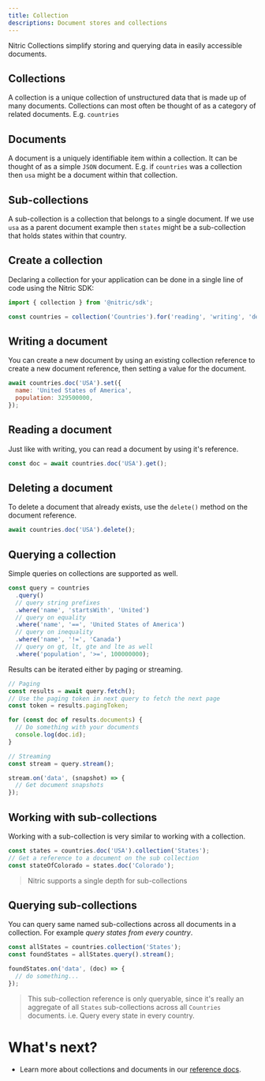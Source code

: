 ```yaml
---
title: Collection
descriptions: Document stores and collections
---
```


Nitric Collections simplify storing and querying data in easily accessible documents.

## Collections

A collection is a unique collection of unstructured data that is made up of many documents. Collections can most often be thought of as a category of related documents. E.g. `countries`

## Documents

A document is a uniquely identifiable item within a collection. It can be thought of as a simple `JSON` document. E.g. if `countries` was a collection then `usa` might be a document within that collection.

## Sub-collections

A sub-collection is a collection that belongs to a single document. If we use `usa` as a parent document example then `states` might be a sub-collection that holds states within that country.

## Create a collection

Declaring a collection for your application can be done in a single line of code using the Nitric SDK:

```javascript
import { collection } from '@nitric/sdk';

const countries = collection('Countries').for('reading', 'writing', 'deleting');
```

## Writing a document

You can create a new document by using an existing collection reference to create a new document reference, then setting a value for the document.

```javascript
await countries.doc('USA').set({
  name: 'United States of America',
  population: 329500000,
});
```

## Reading a document

Just like with writing, you can read a document by using it's reference.

```javascript
const doc = await countries.doc('USA').get();
```

## Deleting a document

To delete a document that already exists, use the `delete()` method on the document reference.

```javascript
await countries.doc('USA').delete();
```

## Querying a collection

Simple queries on collections are supported as well.

```javascript
const query = countries
  .query()
  // query string prefixes
  .where('name', 'startsWith', 'United')
  // query on equality
  .where('name', '==', 'United States of America')
  // query on inequality
  .where('name', '!=', 'Canada')
  // query on gt, lt, gte and lte as well
  .where('population', '>=', 100000000);
```

Results can be iterated either by paging or streaming.

```javascript
// Paging
const results = await query.fetch();
// Use the paging token in next query to fetch the next page
const token = results.pagingToken;

for (const doc of results.documents) {
  // Do something with your documents
  console.log(doc.id);
}

// Streaming
const stream = query.stream();

stream.on('data', (snapshot) => {
  // Get document snapshots
});
```

## Working with sub-collections

Working with a sub-collection is very similar to working with a collection.

```javascript
const states = countries.doc('USA').collection('States');
// Get a reference to a document on the sub collection
const stateOfColorado = states.doc('Colorado');
```

> Nitric supports a single depth for sub-collections

## Querying sub-collections

You can query same named sub-collections across all documents in a collection. For example _query states from every country_.

```javascript
const allStates = countries.collection('States');
const foundStates = allStates.query().stream();

foundStates.on('data', (doc) => {
  // do something...
});
```

> This sub-collection reference is only queryable, since it's really an aggregate of all `States` sub-collections across all `Countries` documents. i.e. Query every state in every country.

# What's next?

- Learn more about collections and documents in our [reference docs](/docs/reference/collection/collection).
